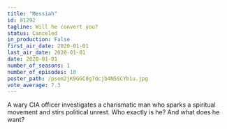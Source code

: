 ```yaml
---
title: "Messiah"
id: 81292
tagline: Will he convert you?
status: Canceled
in_production: False
first_air_date: 2020-01-01
last_air_date: 2020-01-01
date: 2020-01-01
number_of_seasons: 1
number_of_episodes: 10
poster_path: /psem2jK9GGC0g7dcjb4N5SCYb1u.jpg
vote_average: 7.3
---
```


A wary CIA officer investigates a charismatic man who sparks a spiritual movement and stirs political unrest. Who exactly is he? And what does he want?
